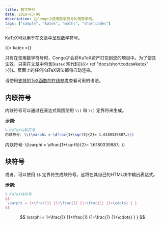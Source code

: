 ```yaml
---
title: 数学符号
date: 2019-03-08
description: 在Congo中使用数学符号的简要示例。
tags: ["sample", "katex", "maths", "shortcodes"]
---
```


KaTeX可以用于在文章中呈现数学符号。

<!--more-->

{{< katex >}}

只有在使用数学符号时，Congo才会将KaTeX资产打包到您的项目中。为了使其生效，只需在文章中包含[`katex` 短代码]({{< ref "docs/shortcodes#katex" >}})。页面上的任何KaTeX语法都将自动渲染。

请使用[支持的TeX函数的在线参考](https://katex.org/docs/supported.html)查看可用的语法。

## 内联符号

内联符号可以通过在表达式周围使用 `\\(` 和 `\\)` 定界符来生成。

**示例:**

```tex
% KaTeX内联符号
内联符号: \\(\varphi = \dfrac{1+\sqrt5}{2}= 1.6180339887…\\)
```

内联符号: \\(\varphi = \dfrac{1+\sqrt5}{2}= 1.6180339887…\\)

## 块符号

或者，可以使用 `$$` 定界符生成块符号。这将在其自己的HTML块中输出表达式。

**示例:**

```tex
% KaTeX块符号
$$
 \varphi = 1+\frac{1} {1+\frac{1} {1+\frac{1} {1+\cdots} } }
$$
```

$$
 \varphi = 1+\frac{1} {1+\frac{1} {1+\frac{1} {1+\cdots} } }
$$
